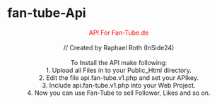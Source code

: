 # fan-tube-Api
<center> <font color="red">API For Fan-Tube.de</font><br><br>
// Created by Raphael Roth (InSide24)<br><br>
To Install the API make following:<br>
1. Upload all Files in to your Public_Html directory.<br>
2. Edit the file api.fan-tube.v1.php and set your APIkey.<br>
3. Include api.fan-tube.v1.php into your Web Project.<br>
4. Now you can use Fan-Tube to sell Follower, Likes and so on.<br>
</center>
